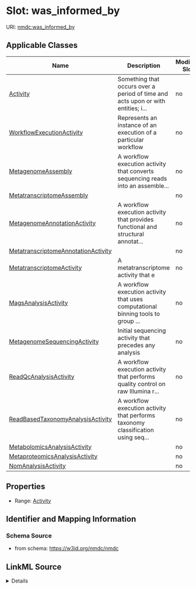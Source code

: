 # Slot: was_informed_by

URI: [nmdc:was_informed_by](https://w3id.org/nmdc/was_informed_by)



<!-- no inheritance hierarchy -->




## Applicable Classes

| Name | Description | Modifies Slot |
| --- | --- | --- |
[Activity](Activity.md) | Something that occurs over a period of time and acts upon or with entities; i... |  no  |
[WorkflowExecutionActivity](WorkflowExecutionActivity.md) | Represents an instance of an execution of a particular workflow |  no  |
[MetagenomeAssembly](MetagenomeAssembly.md) | A workflow execution activity that converts sequencing reads into an assemble... |  no  |
[MetatranscriptomeAssembly](MetatranscriptomeAssembly.md) |  |  no  |
[MetagenomeAnnotationActivity](MetagenomeAnnotationActivity.md) | A workflow execution activity that provides functional and structural annotat... |  no  |
[MetatranscriptomeAnnotationActivity](MetatranscriptomeAnnotationActivity.md) |  |  no  |
[MetatranscriptomeActivity](MetatranscriptomeActivity.md) | A metatranscriptome activity that e |  no  |
[MagsAnalysisActivity](MagsAnalysisActivity.md) | A workflow execution activity that uses computational binning tools to group ... |  no  |
[MetagenomeSequencingActivity](MetagenomeSequencingActivity.md) | Initial sequencing activity that precedes any analysis |  no  |
[ReadQcAnalysisActivity](ReadQcAnalysisActivity.md) | A workflow execution activity that performs quality control on raw Illumina r... |  no  |
[ReadBasedTaxonomyAnalysisActivity](ReadBasedTaxonomyAnalysisActivity.md) | A workflow execution activity that performs taxonomy classification using seq... |  no  |
[MetabolomicsAnalysisActivity](MetabolomicsAnalysisActivity.md) |  |  no  |
[MetaproteomicsAnalysisActivity](MetaproteomicsAnalysisActivity.md) |  |  no  |
[NomAnalysisActivity](NomAnalysisActivity.md) |  |  no  |







## Properties

* Range: [Activity](Activity.md)





## Identifier and Mapping Information







### Schema Source


* from schema: https://w3id.org/nmdc/nmdc




## LinkML Source

<details>
```yaml
name: was_informed_by
from_schema: https://w3id.org/nmdc/nmdc
mappings:
- prov:wasInformedBy
rank: 1000
domain: Activity
alias: was_informed_by
domain_of:
- Activity
range: Activity

```
</details>